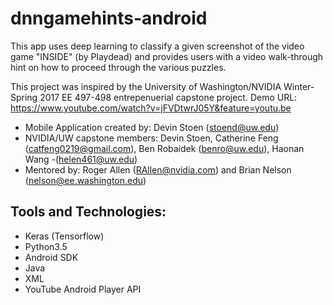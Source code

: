 # dnngamehints-android
This app uses deep learning to classify a given screenshot of the video game "INSIDE" (by Playdead) and provides users with a video walk-through hint on how to proceed through the various puzzles. 

This project was inspired by the University of Washington/NVIDIA Winter-Spring 2017 EE 497-498 entrepenuerial capstone project.
Demo URL: https://www.youtube.com/watch?v=jFVDtwrJ05Y&feature=youtu.be

- Mobile Application created by: Devin Stoen (stoend@uw.edu)
- NVIDIA/UW capstone members: Devin Stoen, Catherine Feng (catfeng0219@gmail.com), Ben Robaidek (benro@uw.edu), Haonan Wang -(helen461@uw.edu)
- Mentored by: Roger Allen (RAllen@nvidia.com) and Brian Nelson (nelson@ee.washington.edu)


## Tools and Technologies:
- Keras (Tensorflow)
- Python3.5
- Android SDK
- Java
- XML
- YouTube Android Player API





